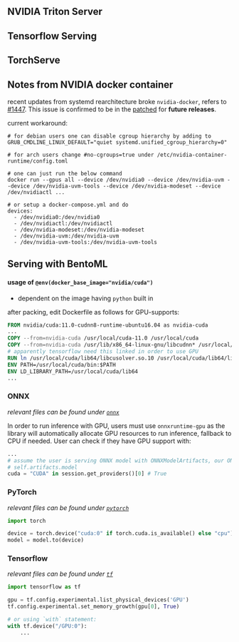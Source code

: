 ## <b>NVIDIA Triton Server</b>

## <b>Tensorflow Serving</b>

## <b>TorchServe</b>

## <b>Notes from NVIDIA docker container</b>

recent updates from systemd rearchitecture broke `nvidia-docker`, refers to [#1447](https://github.com/NVIDIA/nvidia-docker/issues/1447). This issue is confirmed to be in the [patched](https://github.com/NVIDIA/nvidia-docker/issues/1447#issuecomment-760189260) for **future releases**.

current workaround:

```shell
# for debian users one can disable cgroup hierarchy by adding to GRUB_CMDLINE_LINUX_DEFAULT="quiet systemd.unified_cgroup_hierarchy=0"

# for arch users change #no-cgroups=true under /etc/nvidia-container-runtime/config.toml

# one can just run the below command 
docker run --gpus all --device /dev/nvidia0 --device /dev/nvidia-uvm --device /dev/nvidia-uvm-tools --device /dev/nvidia-modeset --device /dev/nvidiactl ...

# or setup a docker-compose.yml and do
devices:
  - /dev/nvidia0:/dev/nvidia0
  - /dev/nvidiactl:/dev/nvidiactl
  - /dev/nvidia-modeset:/dev/nvidia-modeset
  - /dev/nvidia-uvm:/dev/nvidia-uvm
  - /dev/nvidia-uvm-tools:/dev/nvidia-uvm-tools
```


## <b>Serving with BentoML</b>

#### usage of `@env(docker_base_image="nvidia/cuda")`

- dependent on the image having `python` built in


after packing, edit Dockerfile as follows for GPU-supports:

```dockerfile
FROM nvidia/cuda:11.0-cudnn8-runtime-ubuntu16.04 as nvidia-cuda
...
COPY --from=nvidia-cuda /usr/local/cuda-11.0 /usr/local/cuda
COPY --from=nvidia-cuda /usr/lib/x86_64-linux-gnu/libcudnn* /usr/local/cuda/lib64/
# apparently tensorflow need this linked in order to use GPU
RUN ln /usr/local/cuda/lib64/libcusolver.so.10 /usr/local/cuda/lib64/libcusolver.so.11
ENV PATH=/usr/local/cuda/bin:$PATH
ENV LD_LIBRARY_PATH=/usr/local/cuda/lib64
...

```

### ONNX
_relevant files can be found under [`onnx`](./onnx)_

In order to run inference with GPU, users must use `onnxruntime-gpu` as the library will automatically allocate GPU
resources to run inference, fallback to CPU if needed. User can check if they have GPU support with:

```python
...
# assume the user is serving ONNX model with ONNXModelArtifacts, our ONNX session would be 
# self.artifacts.model
cuda = "CUDA" in session.get_providers()[0] # True
```

### PyTorch

_relevant files can be found under [`pytorch`](./pytorch)_

```python
import torch

device = torch.device("cuda:0" if torch.cuda.is_available() else "cpu")
model = model.to(device)
```

### Tensorflow

_relevant files can be found under [`tf`](./tf)_

```python
import tensorflow as tf

gpu = tf.config.experimental.list_physical_devices('GPU')
tf.config.experimental.set_memory_growth(gpu[0], True)

# or using `with` statement:
with tf.device("/GPU:0"):
    ...

```